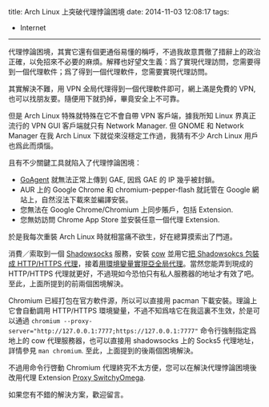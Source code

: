 title: Arch Linux 上突破代理悖論困境
date: 2014-11-03 12:08:17
tags:
- Internet
---
代理悖論困境，其實它還有個更通俗易懂的稱呼，不過我故意貫徹了措辭上的政治正確，以免招來不必要的麻煩。解釋也好望文生義：爲了實現代理訪問，您需要得到一個代理軟件；爲了得到一個代理軟件，您需要實現代理訪問。

其實解決不難，用 VPN 全局代理得到一個代理軟件即可，網上滿是免費的 VPN, 也可以找朋友要。隨便用下就扔掉，畢竟安全上不可靠。

但是 Arch Linux 特殊就特殊在它不會自帶 VPN 客戶端，據我所知 Linux 界真正流行的 VPN GUI 客戶端就只有 Network Manager. 但 GNOME 和 Network Manager 在我 Arch Linux 下就從來沒穩定工作過，我猜有不少 Arch Linux 用戶也爲此而煩惱。

且有不少關鍵工具就陷入了代理悖論困境：

* [GoAgent][1] 就無法正常上傳到 GAE, 因爲 GAE 的 IP 幾乎被封鎖。
* AUR 上的 Google Chrome 和 chromium-pepper-flash 就託管在 Google 網站上，自然沒法下載來並編譯安裝。
* 您無法在 Google Chrome/Chromium 上同步賬戶，包括 Extension.
* 您無妨訪問 Chrome App Store 並安裝任意一個代理 Extension.

於是我每次重裝 Arch Linux 時就相當痛不欲生，好在總算摸索出了門道。

消費／索取到一個 [Shadowsocks][2] 服務，安裝 [cow](https://aur.archlinux.org/packages/cow-proxy/) 並用它[把 Shadowsokcs 包裝成 HTTP/HTTPS 代理](https://github.com/cyfdecyf/cow)，接着[用環境變量實現亞全局代理](https://wiki.archlinux.org/index.php/Proxy#Environment_variables)。當然您能弄到現成的 HTTP/HTTPS 代理就更好，不過現如今恐怕只有私人服務器的地址才有效了吧。至此，上面所提到的前兩個困境解決。

Chromium 已經打包在官方軟件源，所以可以直接用 pacman 下載安裝。理論上它會自動調用 HTTP/HTTPS 環境變量，不過不知爲啥它在我這裏不生效，於是可以通過 `chromium --proxy-server="http://127.0.0.1:7777;https://127.0.0.1:7777"` 命令行強制指定爲地上的 cow 代理服務器，也可以直接用 shadowsocks 上的 Socks5 代理地址，詳情參見 `man chromium`. 至此，上面提到的後兩個困境解決。

不過用命令行啓動 Chromium 代理終究不太方便，您可以在解決代理悖論困境後改用代理 Extension [Proxy SwitchyOmega](https://chrome.google.com/webstore/detail/proxy-switchyomega/padekgcemlokbadohgkifijomclgjgif?hl=en).

如果您有不錯的解決方案，歡迎留言。

 [1]: https://wiki.archlinux.org/index.php/Shadowsocks_(%E7%AE%80%E4%BD%93%E4%B8%AD%E6%96%87)
 [2]: https://wiki.archlinux.org/index.php/GoAgent_(%E7%AE%80%E4%BD%93%E4%B8%AD%E6%96%87)
